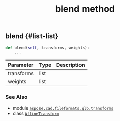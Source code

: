 ﻿---
title: blend method
second_title: Aspose.CAD for Python via .NET API References
description: 
type: docs
weight: 30
url: /python-net/aspose.cad.fileformats.glb.transforms/affinetransform/blend/
is_root: false
---

## blend {#list-list}





```python
def blend(self, transforms, weights):
    ...
```


| Parameter | Type | Description |
| :- | :- | :- |
| transforms | list |  |
| weights | list |  |



### See Also
* module [`aspose.cad.fileformats.glb.transforms`](../../)
* class [`AffineTransform`](/cad/python-net/aspose.cad.fileformats.glb.transforms/affinetransform)
